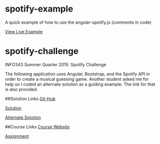 # spotify-example
A quick example of how to use the angular-spotify.js (comments in code)

[View Live Example](http://students.washington.edu/srimbak/info343/spotify-example/)


# spotify-challenge
INFO343 Summer Quarter 2015: Spotify Challenge

The following application uses Angular, Bootstrap, and the Spotify API in order to create a musical guessing game. Another student asked me for help so I coded an alternate solution as a guiding example. The link for that is also provided.

##Solution Links
[Git-Hub](https://github.com/Taurvi/spotify-challenge)

[Solution](https://students.washington.edu/srimbak/info343/spotify-challenge/index.html)

[Alternate Solution](https://github.com/Taurvi/spotify-example)

##Course Links
[Course Website](http://faculty.washington.edu/mikefree/info343/#/)

[Assignment](http://faculty.washington.edu/mikefree/info343/#/challenges/spotify)
